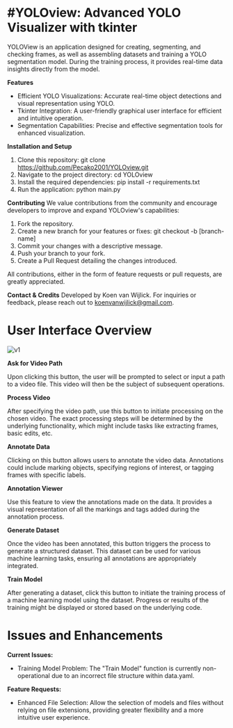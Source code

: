 # **#YOLOview: Advanced YOLO Visualizer with tkinter**

YOLOView is an application designed for creating, segmenting, and checking frames, as well as assembling datasets and training a YOLO segmentation model. During the training process, it provides real-time data insights directly from the model.

**Features**
* Efficient YOLO Visualizations: Accurate real-time object detections and visual representation using YOLO.
* Tkinter Integration: A user-friendly graphical user interface for efficient and intuitive operation.
* Segmentation Capabilities: Precise and effective segmentation tools for enhanced visualization.

**Installation and Setup**
1. Clone this repository: git clone https://github.com/Pecako2001/YOLOview.git
2. Navigate to the project directory: cd YOLOview
3. Install the required dependencies: pip install -r requirements.txt
4. Run the application: python main.py

**Contributing**
We value contributions from the community and encourage developers to improve and expand YOLOview's capabilities:
1. Fork the repository.
2. Create a new branch for your features or fixes: git checkout -b [branch-name]
3. Commit your changes with a descriptive message.
4. Push your branch to your fork.
5. Create a Pull Request detailing the changes introduced.

All contributions, either in the form of feature requests or pull requests, are greatly appreciated.

**Contact & Credits**
Developed by Koen van Wijlick. For inquiries or feedback, please reach out to koenvanwijlick@gmail.com.


# **User Interface Overview**

![v1](https://github.com/Pecako2001/YOLOview/assets/77498283/fa5c3fc4-302f-4945-a621-8a80f6a92b2a)

**Ask for Video Path**


Upon clicking this button, the user will be prompted to select or input a path to a video file. This video will then be the subject of subsequent operations.

**Process Video**

After specifying the video path, use this button to initiate processing on the chosen video. The exact processing steps will be determined by the underlying functionality, which might include tasks like extracting frames, basic edits, etc.

**Annotate Data**

Clicking on this button allows users to annotate the video data. Annotations could include marking objects, specifying regions of interest, or tagging frames with specific labels.

**Annotation Viewer**

Use this feature to view the annotations made on the data. It provides a visual representation of all the markings and tags added during the annotation process.

**Generate Dataset**

Once the video has been annotated, this button triggers the process to generate a structured dataset. This dataset can be used for various machine learning tasks, ensuring all annotations are appropriately integrated.

**Train Model**

After generating a dataset, click this button to initiate the training process of a machine learning model using the dataset. Progress or results of the training might be displayed or stored based on the underlying code.

# Issues and Enhancements

**Current Issues:**

- Training Model Problem: The "Train Model" function is currently non-operational due to an incorrect file structure within data.yaml.

**Feature Requests:**

- Enhanced File Selection: Allow the selection of models and files without relying on file extensions, providing greater flexibility and a more intuitive user experience.
